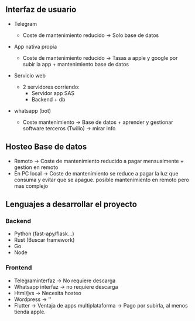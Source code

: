 ## Interfaz de usuario
- Telegram
	- Coste de mantenimiento reducido -> Solo base de datos
- App nativa propia
	- Coste de mantenimiento reducido -> Tasas a apple y google por subir la app + mantenimiento base de datos
- Servicio web
	- 2 servidores corriendo:
		- Servidor app SAS
		- Backend + db

- whatsapp (bot)
	- Coste mantenimiento -> Base de datos + aprender y gestionar software terceros (Twilio) -> mirar info


## Hosteo Base de datos
- Remoto -> Coste de mantenimiento reducido a pagar mensualmente + gestion en remoto
- En PC local -> Coste de mantenimiento se reduce a pagar la luz que consuma y evitar que se apague. posible mantenimiento en remoto pero mas complejo


## Lenguajes a desarrollar el proyecto
### Backend
- Python (fast-apy/flask...)
- Rust (Buscar framework)
- Go
- Node

### Frontend
- Telegraminterfaz -> No requiere descarga
- Whatsapp interfaz -> no requiere descarga
- Html/jvs -> Necesita hosteo
- Wordpress -> ''
- Flutter -> Ventaja de apps multiplataforma -> Pago por subirla, al menos tienda apple.


